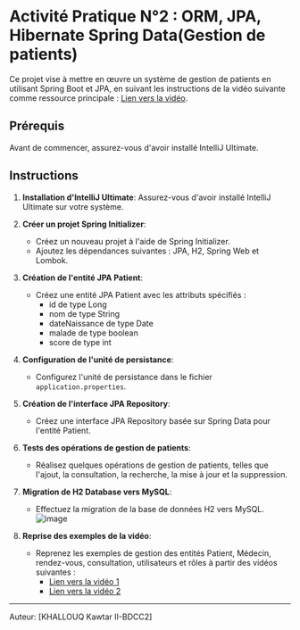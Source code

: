  # Activité Pratique N°2 : ORM, JPA, Hibernate Spring Data(Gestion de patients)

Ce projet vise à mettre en œuvre un système de gestion de patients en utilisant Spring Boot et JPA, en suivant les instructions de la vidéo suivante comme ressource principale : [Lien vers la vidéo](https://www.youtube.com/watch?v=cz3p4y7tUEs).

## Prérequis

Avant de commencer, assurez-vous d'avoir installé IntelliJ Ultimate.

## Instructions

1. **Installation d'IntelliJ Ultimate**: Assurez-vous d'avoir installé IntelliJ Ultimate sur votre système.

2. **Créer un projet Spring Initializer**:
   - Créez un nouveau projet à l'aide de Spring Initializer.
   - Ajoutez les dépendances suivantes : JPA, H2, Spring Web et Lombok.

3. **Création de l'entité JPA Patient**:
   - Créez une entité JPA Patient avec les attributs spécifiés :
     - id de type Long
     - nom de type String
     - dateNaissance de type Date
     - malade de type boolean
     - score de type int

4. **Configuration de l'unité de persistance**:
   - Configurez l'unité de persistance dans le fichier `application.properties`.

5. **Création de l'interface JPA Repository**:
   - Créez une interface JPA Repository basée sur Spring Data pour l'entité Patient.

6. **Tests des opérations de gestion de patients**:
   - Réalisez quelques opérations de gestion de patients, telles que l'ajout, la consultation, la recherche, la mise à jour et la suppression.

7. **Migration de H2 Database vers MySQL**:
   - Effectuez la migration de la base de données H2 vers MySQL.
     ![image](https://github.com/kawtar-collab/Activite-Pratique-N2-ORM-JPA-Hibernate-SpringData/assets/126341572/0b999a51-0e60-4f1c-b6b8-425ab74a7464)


8. **Reprise des exemples de la vidéo**:
   - Reprenez les exemples de gestion des entités Patient, Médecin, rendez-vous, consultation, utilisateurs et rôles à partir des vidéos suivantes :
     - [Lien vers la vidéo 1](https://www.youtube.com/watch?v=Kfv_7m8INlU)
     - [Lien vers la vidéo 2](https://www.youtube.com/watch?v=s6p2dE3qrsU)

---
Auteur: [KHALLOUQ Kawtar II-BDCC2]
